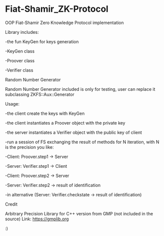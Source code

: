 # Fiat-Shamir_ZK-Protocol
OOP Fiat-Shamir Zero Knowledge Protocol implementation



Library includes:

-the fun KeyGen for keys generation

-KeyGen class

-Proover class

-Verifier class


Random Number Generator

Random Number Generator included  is only for testing, user can replace it subclassing ZKFS::Aux::Generator




Usage:

-the client create the keys with KeyGen

-the client instantiates a Proover object with the private key

-the server instantiates a Verifier object with the public key of client

-run a session of FS exchanging the result of methods for N iteration, with N is the precision you like:

  -Client: Proover.step1 -> Server

  -Server: Verifier.step1 -> Client

  -Client: Proover.step2 -> Server

  -Server: Verifier.step2 -> result of identification

  -in alternative (Server: Verifier.checkstate -> result of identification)

Credit

Arbitrary Precision Library for C++ version from GMP (not included in the source) Link: https://gmplib.org


:)
